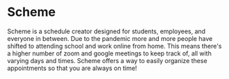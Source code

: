 # Scheme
Scheme is a schedule creator designed for students, employees, and everyone in between. Due to the pandemic more and more people have shifted to attending school and work online from home. This means there's a higher number of zoom and google meetings to keep track of, all with varying days and times. Scheme offers a way to easily organize these appointments so that you are always on time! 


